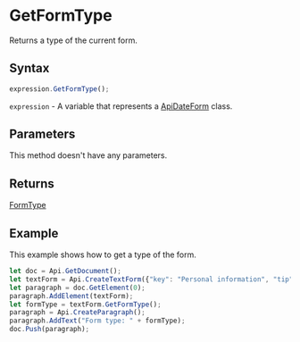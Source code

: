 # GetFormType

Returns a type of the current form.

## Syntax

```javascript
expression.GetFormType();
```

`expression` - A variable that represents a [ApiDateForm](../ApiDateForm.md) class.

## Parameters

This method doesn't have any parameters.

## Returns

[FormType](../../Enumeration/FormType.md)

## Example

This example shows how to get a type of the form.

```javascript editor-docx
let doc = Api.GetDocument();
let textForm = Api.CreateTextForm({"key": "Personal information", "tip": "Enter your first name", "required": true, "placeholder": "First name", "comb": true, "maxCharacters": 10, "cellWidth": 3, "multiLine": false, "autoFit": false});
let paragraph = doc.GetElement(0);
paragraph.AddElement(textForm);
let formType = textForm.GetFormType();
paragraph = Api.CreateParagraph();
paragraph.AddText("Form type: " + formType);
doc.Push(paragraph);
```
